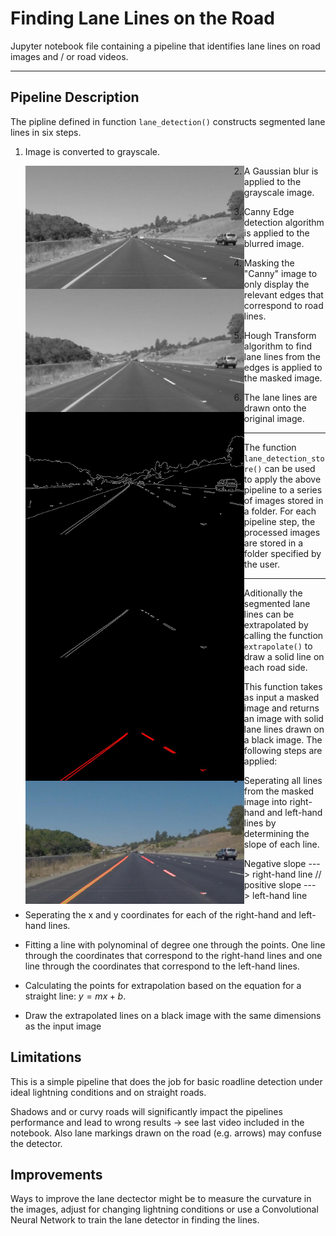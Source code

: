 # **Finding Lane Lines on the Road** 

Jupyter notebook file containing a pipeline that identifies lane lines on road images and / or road videos.

---

## Pipeline Description

The pipline defined in function `lane_detection()` constructs segmented lane lines in six steps.

1. Image is converted to grayscale.

   <img src="test_images_output/1.grayscale/gray_solidYellowCurve.jpg" width="350" alt="Combined Image" style="float:left"/>



2. A Gaussian blur is applied to the grayscale image.

   <img src="test_images_output/2.gaussian_blur/blur_solidYellowCurve.jpg" width="350" alt="Combined Image" style="float:left"/>



3. Canny Edge detection algorithm is applied to the blurred image.

   <img src="test_images_output/3.canny/canny_solidYellowCurve.jpg" width="350" alt="Combined Image" style="float:left"/>



4. Masking the "Canny" image to only display the relevant edges that correspond to road lines.

   <img src="test_images_output/4.masked/mask_solidYellowCurve.jpg" width="350" alt="Combined Image" style="float:left"/>



5. Hough Transform algorithm to find lane lines from the edges is applied to the masked image.

   <img src="test_images_output/5.hough/hough_solidYellowCurve.jpg" width="350" alt="Combined Image" style="float:left"/>



6. The lane lines are drawn onto the original image.

   <img src="test_images_output/6.final/final_solidYellowCurve.jpg" width="350" alt="Combined Image" style="float:left"/>

---

The function `lane_detection_store()` can be used to apply the above pipeline to a series of images stored in a folder. For each pipeline step, the processed images are stored in a folder specified by the user.

---

Aditionally the segmented lane lines can be extrapolated by calling the function `extrapolate()` to draw a solid line on each road side.

This function takes as input a masked image and returns an image with solid lane lines drawn on a black image. The following steps are applied:

- Seperating all lines from the masked image into right-hand and left-hand lines by determining the slope of each line. 

  Negative slope ---> right-hand line // positive slope ---> left-hand line

- Seperating the x and y coordinates for each of the right-hand and left-hand lines.

- Fitting a line with polynominal of degree one through the points. One line through the coordinates that correspond to the right-hand lines and one line through the coordinates that correspond to the left-hand lines.

- Calculating the points for extrapolation based on the equation for a straight line:  $y=mx+b$.

- Draw the extrapolated lines on a black image with the same dimensions as the input image



## Limitations

This is a simple pipeline that does the job for basic roadline detection under ideal lightning conditions and on straight roads.

Shadows and or curvy roads will significantly impact the pipelines performance and lead to wrong results -> see last video included in the notebook. Also lane markings drawn on the road (e.g. arrows) may confuse the detector.



## Improvements

Ways to improve the lane dectector might be to measure the curvature in the images, adjust for changing lightning conditions or use a Convolutional Neural Network to train the lane detector in finding the lines.